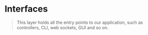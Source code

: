Interfaces
==========

> This layer holds all the entry points to our application, such as controllers, CLI, web sockets, GUI and so on.
